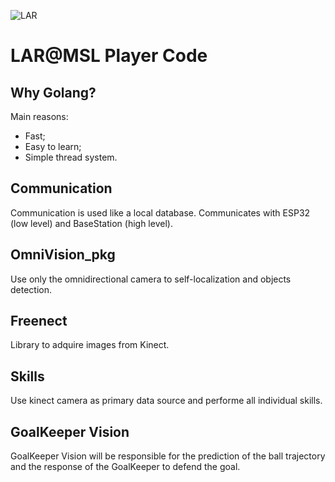 ![LAR](https://github.com/MSL-LAR-MinhoTeam/2TDP/blob/main/Images/git_msl_player.png)
# LAR@MSL Player Code

## Why Golang?
Main reasons:
- Fast;
- Easy to learn;
- Simple thread system.

## Communication
Communication is used like a local database. Communicates with ESP32 (low level) and BaseStation (high level).

## OmniVision_pkg
Use only the omnidirectional camera to self-localization and objects detection.

## Freenect
Library to adquire images from Kinect.

## Skills
Use kinect camera as primary data source and performe all individual skills.

## GoalKeeper Vision
GoalKeeper Vision will be responsible for the prediction of the ball trajectory and the response of the GoalKeeper to defend the goal.

